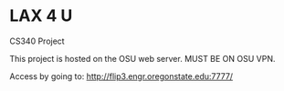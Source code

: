 # LAX 4 U
CS340 Project

This project is hosted on the OSU web server. MUST BE ON OSU VPN.

Access by going to: http://flip3.engr.oregonstate.edu:7777/
